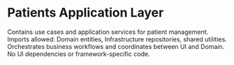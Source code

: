 # Patients Application Layer

Contains use cases and application services for patient management.
Imports allowed: Domain entities, Infrastructure repositories, shared utilities.
Orchestrates business workflows and coordinates between UI and Domain.
No UI dependencies or framework-specific code.